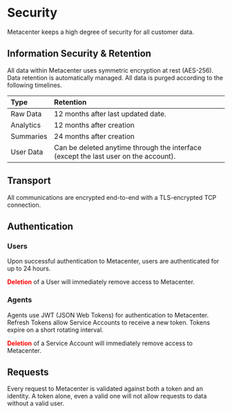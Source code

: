 # Security

Metacenter keeps a high degree of security for all customer data. 

## Information Security & Retention
All data within Metacenter uses symmetric encryption at rest (AES-256). 
Data retention is automatically managed. All data is purged according to the following timelines.


|Type   |Retention   |
|:-|:-|
|Raw Data   |12 months after last updated date.   |
|Analytics   |12 months after creation   |
|Summaries   |24 months after creation   |
|User Data   |Can be deleted anytime through the interface (except the last user on the account).   |

## Transport
All communications are encrypted end-to-end with a TLS-encrypted TCP connection.

## Authentication
### Users
Upon successful authentication to Metacenter, users are authenticated for up to 24 hours.

<b style="color:red">Deletion</b> of a User will immediately remove access to Metacenter.

### Agents
Agents use JWT (JSON Web Tokens) for authentication to Metacenter.
Refresh Tokens allow Service Accounts to receive a new token.
Tokens expire on a short rotating interval.

<b style="color:red">Deletion</b> of a Service Account will immediately remove access to Metacenter.


## Requests
Every request to Metacenter is validated against both a token and an identity. 
A token alone, even a valid one will not allow requests to data without a valid user.


